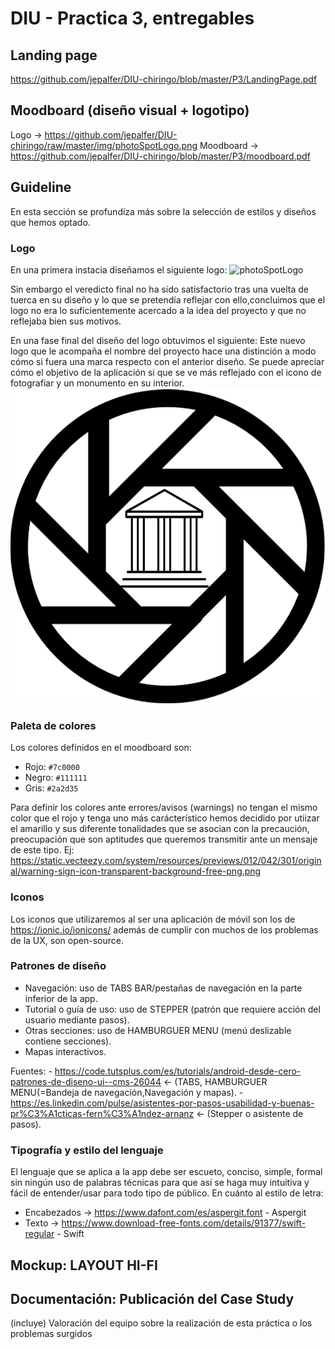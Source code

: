 # DIU - Practica 3, entregables

## Landing page
https://github.com/jepalfer/DIU-chiringo/blob/master/P3/LandingPage.pdf

## Moodboard (diseño visual + logotipo)   
Logo -> https://github.com/jepalfer/DIU-chiringo/raw/master/img/photoSpotLogo.png
Moodboard -> https://github.com/jepalfer/DIU-chiringo/blob/master/P3/moodboard.pdf

## Guideline
En esta sección se profundiza más sobre la selección de estilos y diseños que hemos optado.

### Logo 
En una primera instacia diseñamos el siguiente logo:
 ![photoSpotLogo](https://github.com/jepalfer/DIU-chiringo/assets/104898981/0c572043-6073-4cd8-9141-ef409692442a)

Sin embargo el veredicto final no ha sido satisfactorio tras una vuelta de tuerca en su diseño y lo que se pretendía reflejar con ello,concluimos que el logo no era lo suficientemente acercado a la idea del proyecto y que no reflejaba bien sus motivos.
 <Introducir segundo logo>
 
En una fase final del diseño del logo obtuvimos el siguiente:
 <Introducir logo nuevo>
Este nuevo logo que le acompaña el nombre del proyecto hace una distinción a modo cómo si fuera una marca respecto con el anterior diseño. Se puede apreciar cómo el objetivo de la aplicación si que se ve más reflejado con el icono de fotografiar y un monumento en su interior.
  ![logotipo aplicación](../img/photoSpotLogo.png)
### Paleta de colores
Los colores definidos en el moodboard son:
  - Rojo: `#7c0000` 
  - Negro: `#111111`
  - Gris: `#2a2d35`

 Para definir los colores ante errores/avisos (warnings) no tengan el mismo color que el rojo y tenga uno más carácterístico hemos decidido por utiizar el amarillo y sus diferente tonalidades que se asocian con la precaución, preocupación que son aptitudes que queremos transmitir ante un mensaje de este tipo.
  Ej: https://static.vecteezy.com/system/resources/previews/012/042/301/original/warning-sign-icon-transparent-background-free-png.png
  
 ### Iconos
 Los iconos que utilizaremos al ser una aplicación de móvil son los de https://ionic.io/ionicons/ además de cumplir con muchos de los problemas de la UX, son open-source.
 
 ### Patrones de diseño
  - Navegación: uso de TABS BAR/pestañas de navegación en la parte inferior de la app.
  - Tutorial o guía de uso: uso de STEPPER (patrón que requiere acción del usuario mediante pasos).
  - Otras secciones: uso de HAMBURGUER MENU (menú deslizable contiene secciones).
  - Mapas interactivos.
  
  Fuentes: -  https://code.tutsplus.com/es/tutorials/android-desde-cero-patrones-de-diseno-ui--cms-26044 <- (TABS, HAMBURGUER MENU(=Bandeja de navegación,Navegación y mapas).
           - https://es.linkedin.com/pulse/asistentes-por-pasos-usabilidad-y-buenas-pr%C3%A1cticas-fern%C3%A1ndez-arnanz <- (Stepper o asistente de pasos).
                                                                                                                    
 ### Tipografía y estilo del lenguaje
 El lenguaje que se aplica a la app debe ser escueto, conciso, simple, formal sin ningún uso de palabras técnicas para que así se haga muy intuitiva y fácil de entender/usar para todo tipo de público.
 En cuánto al estilo de letra:
  - Encabezados -> https://www.dafont.com/es/aspergit.font - Aspergit
  - Texto -> https://www.download-free-fonts.com/details/91377/swift-regular - Swift

## Mockup: LAYOUT HI-FI


## Documentación: Publicación del Case Study


(incluye) Valoración del equipo sobre la realización de esta práctica o los problemas surgidos
 
